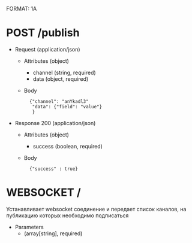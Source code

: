 FORMAT: 1A

# POST /publish
+ Request (application/json)
    + Attributes (object)
        + channel (string, required)
        + data (object, required)
    + Body

            {"channel": "anYkadl3"
             "data": {"field": "value"}
             }
+ Response 200 (application/json)
    + Attributes (object)
        + success (boolean, required)
    + Body

            {"success" : true}

# WEBSOCKET /
Устанавливает websocket соединение и передает список каналов, на публикацию которых необходимо подписаться

+ Parameters
    + (array[string], required)
